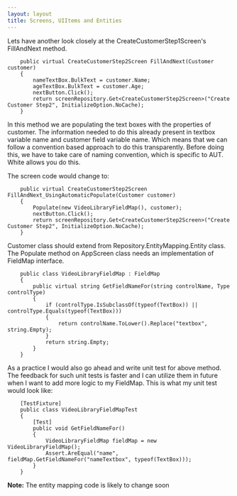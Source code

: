 ```yaml
---
layout: layout
title: Screens, UIItems and Entities
---
```

Lets have another look closely at the CreateCustomerStep1Screen's FillAndNext method.

		public virtual CreateCustomerStep2Screen FillAndNext(Customer customer)
		{
		    nameTextBox.BulkText = customer.Name;
		    ageTextBox.BulkText = customer.Age;
		    nextButton.Click();
		    return screenRepository.Get<CreateCustomerStep2Screen>("Create Customer Step2", InitializeOption.NoCache);
		}

In this method we are populating the text boxes with the properties of customer. The information needed to do this already present in textbox variable name and customer field variable name. Which means that we can follow a convention based approach to do this transparently. Before doing this, we have to take care of naming convention, which is specific to AUT. White allows you do this.

The screen code would change to:

		public virtual CreateCustomerStep2Screen FillAndNext_UsingAutomaticPopulate(Customer customer)
		{
		    Populate(new VideoLibraryFieldMap(), customer);
		    nextButton.Click();
		    return screenRepository.Get<CreateCustomerStep2Screen>("Create Customer Step2", InitializeOption.NoCache);
		}

Customer class should extend from Repository.EntityMapping.Entity class.
The Populate method on AppScreen class needs an implementation of FieldMap interface.

		public class VideoLibraryFieldMap : FieldMap
		{
		    public virtual string GetFieldNameFor(string controlName, Type controlType)
		    {
		        if (controlType.IsSubclassOf(typeof(TextBox)) || controlType.Equals(typeof(TextBox)))
		        {
		            return controlName.ToLower().Replace("textbox", string.Empty);
		        }
		        return string.Empty;
		    }
		}

As a practice I would also go ahead and write unit test for above method. The feedback for such unit tests is faster and I can utilize them in future when I want to add more logic to my FieldMap. This is what my unit test would look like:

		[TestFixture]
		public class VideoLibraryFieldMapTest
		{
		    [Test]
		    public void GetFieldNameFor()
		    {
		        VideoLibraryFieldMap fieldMap = new VideoLibraryFieldMap();
		        Assert.AreEqual("name", fieldMap.GetFieldNameFor("nameTextbox", typeof(TextBox)));
		    }
		}
		
**Note:** The entity mapping code is likely to change soon